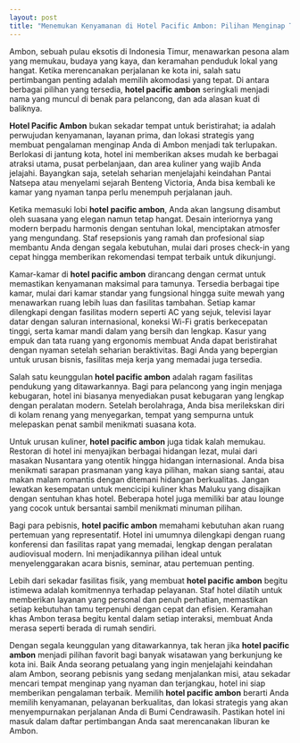 ```yaml
---
layout: post
title: "Menemukan Kenyamanan di Hotel Pacific Ambon: Pilihan Menginap Terbaik Anda"
---
```


Ambon, sebuah pulau eksotis di Indonesia Timur, menawarkan pesona alam yang memukau, budaya yang kaya, dan keramahan penduduk lokal yang hangat. Ketika merencanakan perjalanan ke kota ini, salah satu pertimbangan penting adalah memilih akomodasi yang tepat. Di antara berbagai pilihan yang tersedia, **hotel pacific ambon** seringkali menjadi nama yang muncul di benak para pelancong, dan ada alasan kuat di baliknya.

**Hotel Pacific Ambon** bukan sekadar tempat untuk beristirahat; ia adalah perwujudan kenyamanan, layanan prima, dan lokasi strategis yang membuat pengalaman menginap Anda di Ambon menjadi tak terlupakan. Berlokasi di jantung kota, hotel ini memberikan akses mudah ke berbagai atraksi utama, pusat perbelanjaan, dan area kuliner yang wajib Anda jelajahi. Bayangkan saja, setelah seharian menjelajahi keindahan Pantai Natsepa atau menyelami sejarah Benteng Victoria, Anda bisa kembali ke kamar yang nyaman tanpa perlu menempuh perjalanan jauh.

Ketika memasuki lobi **hotel pacific ambon**, Anda akan langsung disambut oleh suasana yang elegan namun tetap hangat. Desain interiornya yang modern berpadu harmonis dengan sentuhan lokal, menciptakan atmosfer yang mengundang. Staf resepsionis yang ramah dan profesional siap membantu Anda dengan segala kebutuhan, mulai dari proses check-in yang cepat hingga memberikan rekomendasi tempat terbaik untuk dikunjungi.

Kamar-kamar di **hotel pacific ambon** dirancang dengan cermat untuk memastikan kenyamanan maksimal para tamunya. Tersedia berbagai tipe kamar, mulai dari kamar standar yang fungsional hingga suite mewah yang menawarkan ruang lebih luas dan fasilitas tambahan. Setiap kamar dilengkapi dengan fasilitas modern seperti AC yang sejuk, televisi layar datar dengan saluran internasional, koneksi Wi-Fi gratis berkecepatan tinggi, serta kamar mandi dalam yang bersih dan lengkap. Kasur yang empuk dan tata ruang yang ergonomis membuat Anda dapat beristirahat dengan nyaman setelah seharian beraktivitas. Bagi Anda yang bepergian untuk urusan bisnis, fasilitas meja kerja yang memadai juga tersedia.

Salah satu keunggulan **hotel pacific ambon** adalah ragam fasilitas pendukung yang ditawarkannya. Bagi para pelancong yang ingin menjaga kebugaran, hotel ini biasanya menyediakan pusat kebugaran yang lengkap dengan peralatan modern. Setelah berolahraga, Anda bisa merilekskan diri di kolam renang yang menyegarkan, tempat yang sempurna untuk melepaskan penat sambil menikmati suasana kota.

Untuk urusan kuliner, **hotel pacific ambon** juga tidak kalah memukau. Restoran di hotel ini menyajikan berbagai hidangan lezat, mulai dari masakan Nusantara yang otentik hingga hidangan internasional. Anda bisa menikmati sarapan prasmanan yang kaya pilihan, makan siang santai, atau makan malam romantis dengan ditemani hidangan berkualitas. Jangan lewatkan kesempatan untuk mencicipi kuliner khas Maluku yang disajikan dengan sentuhan khas hotel. Beberapa hotel juga memiliki bar atau lounge yang cocok untuk bersantai sambil menikmati minuman pilihan.

Bagi para pebisnis, **hotel pacific ambon** memahami kebutuhan akan ruang pertemuan yang representatif. Hotel ini umumnya dilengkapi dengan ruang konferensi dan fasilitas rapat yang memadai, lengkap dengan peralatan audiovisual modern. Ini menjadikannya pilihan ideal untuk menyelenggarakan acara bisnis, seminar, atau pertemuan penting.

Lebih dari sekadar fasilitas fisik, yang membuat **hotel pacific ambon** begitu istimewa adalah komitmennya terhadap pelayanan. Staf hotel dilatih untuk memberikan layanan yang personal dan penuh perhatian, memastikan setiap kebutuhan tamu terpenuhi dengan cepat dan efisien. Keramahan khas Ambon terasa begitu kental dalam setiap interaksi, membuat Anda merasa seperti berada di rumah sendiri.

Dengan segala keunggulan yang ditawarkannya, tak heran jika **hotel pacific ambon** menjadi pilihan favorit bagi banyak wisatawan yang berkunjung ke kota ini. Baik Anda seorang petualang yang ingin menjelajahi keindahan alam Ambon, seorang pebisnis yang sedang menjalankan misi, atau sekadar mencari tempat menginap yang nyaman dan terjangkau, hotel ini siap memberikan pengalaman terbaik. Memilih **hotel pacific ambon** berarti Anda memilih kenyamanan, pelayanan berkualitas, dan lokasi strategis yang akan menyempurnakan perjalanan Anda di Bumi Cendrawasih. Pastikan hotel ini masuk dalam daftar pertimbangan Anda saat merencanakan liburan ke Ambon.
